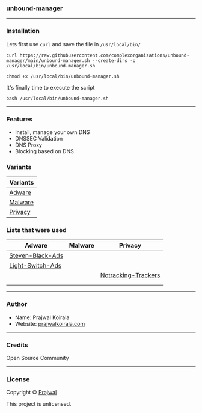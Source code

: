 ### unbound-manager

---
### Installation
Lets first use `curl` and save the file in `/usr/local/bin/`
```
curl https://raw.githubusercontent.com/complexorganizations/unbound-manager/main/unbound-manager.sh --create-dirs -o /usr/local/bin/unbound-manager.sh
```
```
chmod +x /usr/local/bin/unbound-manager.sh
```
It's finally time to execute the script
```
bash /usr/local/bin/unbound-manager.sh
```
---
### Features
- Install, manage your own DNS
- DNSSEC Validation
- DNS Proxy
- Blocking based on DNS

### Variants
| Variants               |
| ---------------------  |
| [Adware](https://raw.githubusercontent.com/complexorganizations/unbound-manager/main/configs/adware) |
| [Malware](https://raw.githubusercontent.com/complexorganizations/unbound-manager/main/configs/malware) |
| [Privacy](https://raw.githubusercontent.com/complexorganizations/unbound-manager/main/configs/privacy) |


### Lists that were used
| Adware                 | Malware                | Privacy                |
| ---------------------  | ---------------------  | ---------------------  |
| [Steven-Black-Ads](https://raw.githubusercontent.com/StevenBlack/hosts/master/hosts) |                        |                        |
| [Light-Switch-Ads](https://raw.githubusercontent.com/lightswitch05/hosts/master/docs/lists/ads-and-tracking-extended.txt) |                        |                        |
|                        |                        | [Notracking-Trackers](https://raw.githubusercontent.com/notracking/hosts-blocklists/master/unbound/unbound.blacklist.conf) |
|                        |                        |                        |
|                        |                        |                        |


---
### Author
* Name: Prajwal Koirala
* Website: [prajwalkoirala.com](https://www.prajwalkoirala.com)

---
### Credits
Open Source Community

---
### License
Copyright © [Prajwal](https://github.com/prajwal-koirala)

This project is unlicensed.
